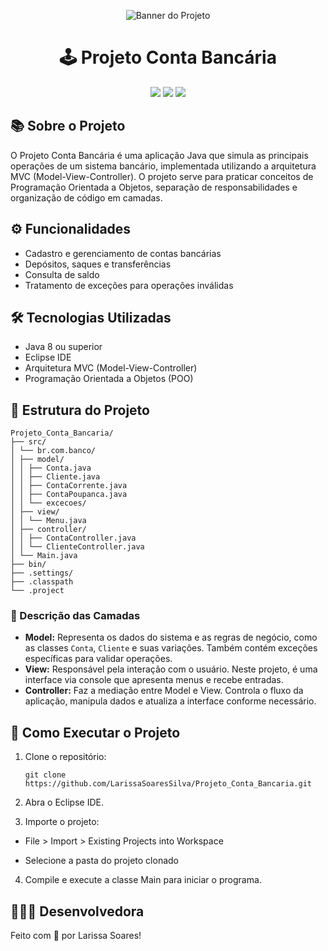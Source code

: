<p align="center">
  <img src="https://github.com/user-attachments/assets/64d3f6ef-503c-44eb-9f5d-5062fae30c75" alt="Banner do Projeto">
</p>

<h1 align="center">🕹️ Projeto Conta Bancária</h1>

<p align="center">
  <img src="https://img.shields.io/badge/status-concluído-brightgreen?style=for-the-badge" />
  <img src="https://img.shields.io/badge/Java-17-blueviolet?style=for-the-badge&logo=java&logoColor=white" />
  <img src="https://img.shields.io/badge/Eclipse-2C2255?style=for-the-badge&logo=eclipse&logoColor=white" />
</p>

##

## 📚 Sobre o Projeto

O Projeto Conta Bancária é uma aplicação Java que simula as principais operações de um sistema bancário, implementada utilizando a arquitetura MVC (Model-View-Controller). O projeto serve para praticar conceitos de Programação Orientada a Objetos, separação de responsabilidades e organização de código em camadas.

##

## ⚙️ Funcionalidades

- Cadastro e gerenciamento de contas bancárias  
- Depósitos, saques e transferências  
- Consulta de saldo  
- Tratamento de exceções para operações inválidas  

##

## 🛠️ Tecnologias Utilizadas

- Java 8 ou superior  
- Eclipse IDE  
- Arquitetura MVC (Model-View-Controller)  
- Programação Orientada a Objetos (POO)  

##

## 📁 Estrutura do Projeto 
```
Projeto_Conta_Bancaria/
├── src/
│ └── br.com.banco/
│ ├── model/ 
│ │ ├── Conta.java
│ │ ├── Cliente.java
│ │ ├── ContaCorrente.java
│ │ ├── ContaPoupanca.java
│ │ └── excecoes/ 
│ ├── view/
│ │ └── Menu.java 
│ ├── controller/ 
│ │ ├── ContaController.java
│ │ └── ClienteController.java
│ └── Main.java 
├── bin/ 
├── .settings/ 
├── .classpath 
└── .project 
```

### 📄 Descrição das Camadas

- **Model:** Representa os dados do sistema e as regras de negócio, como as classes `Conta`, `Cliente` e suas variações. Também contém exceções específicas para validar operações.  
- **View:** Responsável pela interação com o usuário. Neste projeto, é uma interface via console que apresenta menus e recebe entradas.  
- **Controller:** Faz a mediação entre Model e View. Controla o fluxo da aplicação, manipula dados e atualiza a interface conforme necessário.  

##

## 🚀 Como Executar o Projeto

1. Clone o repositório:  
   ```
   git clone https://github.com/LarissaSoaresSilva/Projeto_Conta_Bancaria.git
   ```
2. Abra o Eclipse IDE.

3. Importe o projeto:

- File > Import > Existing Projects into Workspace

- Selecione a pasta do projeto clonado

4. Compile e execute a classe Main para iniciar o programa.

##

## 👩🏻‍💻 Desenvolvedora

Feito com 💜 por Larissa Soares!  
